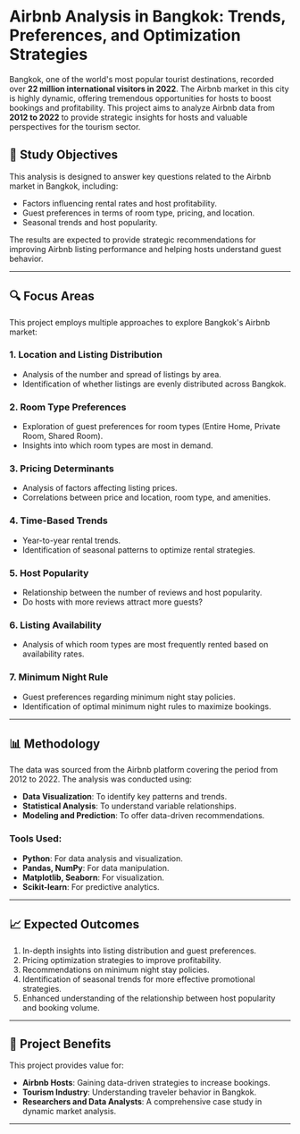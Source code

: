 # Airbnb Analysis in Bangkok: Trends, Preferences, and Optimization Strategies

Bangkok, one of the world's most popular tourist destinations, recorded over **22 million international visitors in 2022**. The Airbnb market in this city is highly dynamic, offering tremendous opportunities for hosts to boost bookings and profitability. This project aims to analyze Airbnb data from **2012 to 2022** to provide strategic insights for hosts and valuable perspectives for the tourism sector.

## 🎯 **Study Objectives**
This analysis is designed to answer key questions related to the Airbnb market in Bangkok, including:
- Factors influencing rental rates and host profitability.
- Guest preferences in terms of room type, pricing, and location.
- Seasonal trends and host popularity.

The results are expected to provide strategic recommendations for improving Airbnb listing performance and helping hosts understand guest behavior.

---

## 🔍 **Focus Areas**
This project employs multiple approaches to explore Bangkok's Airbnb market:

### 1. **Location and Listing Distribution**
- Analysis of the number and spread of listings by area.
- Identification of whether listings are evenly distributed across Bangkok.

### 2. **Room Type Preferences**
- Exploration of guest preferences for room types (Entire Home, Private Room, Shared Room).
- Insights into which room types are most in demand.

### 3. **Pricing Determinants**
- Analysis of factors affecting listing prices.
- Correlations between price and location, room type, and amenities.

### 4. **Time-Based Trends**
- Year-to-year rental trends.
- Identification of seasonal patterns to optimize rental strategies.

### 5. **Host Popularity**
- Relationship between the number of reviews and host popularity.
- Do hosts with more reviews attract more guests?

### 6. **Listing Availability**
- Analysis of which room types are most frequently rented based on availability rates.

### 7. **Minimum Night Rule**
- Guest preferences regarding minimum night stay policies.
- Identification of optimal minimum night rules to maximize bookings.

---

## 📊 **Methodology**
The data was sourced from the Airbnb platform covering the period from 2012 to 2022. The analysis was conducted using:
- **Data Visualization**: To identify key patterns and trends.
- **Statistical Analysis**: To understand variable relationships.
- **Modeling and Prediction**: To offer data-driven recommendations.

### Tools Used:
- **Python**: For data analysis and visualization.
- **Pandas, NumPy**: For data manipulation.
- **Matplotlib, Seaborn**: For visualization.
- **Scikit-learn**: For predictive analytics.

---

## 📈 **Expected Outcomes**
1. In-depth insights into listing distribution and guest preferences.
2. Pricing optimization strategies to improve profitability.
3. Recommendations on minimum night stay policies.
4. Identification of seasonal trends for more effective promotional strategies.
5. Enhanced understanding of the relationship between host popularity and booking volume.

---

## 🌟 **Project Benefits**
This project provides value for:
- **Airbnb Hosts**: Gaining data-driven strategies to increase bookings.
- **Tourism Industry**: Understanding traveler behavior in Bangkok.
- **Researchers and Data Analysts**: A comprehensive case study in dynamic market analysis.

---

